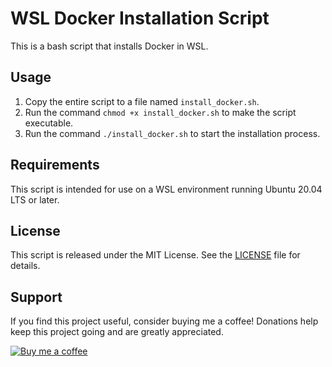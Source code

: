 # WSL Docker Installation Script

This is a bash script that installs Docker in WSL. 

## Usage

1. Copy the entire script to a file named `install_docker.sh`.
2. Run the command `chmod +x install_docker.sh` to make the script executable.
3. Run the command `./install_docker.sh` to start the installation process.

## Requirements

This script is intended for use on a WSL environment running Ubuntu 20.04 LTS or later.


## License

This script is released under the MIT License. See the [LICENSE](LICENSE) file for details.

## Support

If you find this project useful, consider buying me a coffee! Donations help keep this project going and are greatly appreciated.

[![Buy me a coffee](https://img.shields.io/badge/-Buy%20me%20a%20coffee-orange?logo=buy-me-a-coffee&logoColor=white&style=for-the-badge)](https://www.buymeacoffee.com/pedro_cf)
